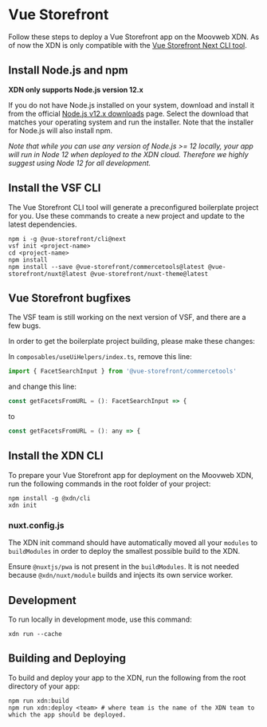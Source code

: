 # Vue Storefront

Follow these steps to deploy a Vue Storefront app on the Moovweb XDN. As of now the XDN is only compatible with the [Vue Storefront Next CLI tool](https://docs-next.vuestorefront.io/commercetools/getting-started.html#with-vue-storefront-cli-recommended).

## Install Node.js and npm

**XDN only supports Node.js version 12.x**

If you do not have Node.js installed on your system, download and install it from the official [Node.js v12.x downloads](https://nodejs.org/dist/latest-v12.x/) page. Select the download that matches your operating system and run the installer. Note that the installer for Node.js will also install npm.

_Note that while you can use any version of Node.js >= 12 locally, your app will run in Node 12 when deployed to the XDN cloud. Therefore we highly suggest using Node 12 for all development._

## Install the VSF CLI

The Vue Storefront CLI tool will generate a preconfigured boilerplate project for you. Use these commands to create a new project and update to the latest dependencies.

```
npm i -g @vue-storefront/cli@next
vsf init <project-name>
cd <project-name>
npm install
npm install --save @vue-storefront/commercetools@latest @vue-storefront/nuxt@latest @vue-storefront/nuxt-theme@latest
```

## Vue Storefront bugfixes

The VSF team is still working on the next version of VSF, and there are a few bugs.

In order to get the boilerplate project building, please make these changes:

In `composables/useUiHelpers/index.ts`, remove this line:

```js
import { FacetSearchInput } from '@vue-storefront/commercetools'
```

and change this line:

```js
const getFacetsFromURL = (): FacetSearchInput => {
```

to

```js
const getFacetsFromURL = (): any => {
```

## Install the XDN CLI

To prepare your Vue Storefront app for deployment on the Moovweb XDN, run the following commands in the root folder of your project:

```
npm install -g @xdn/cli
xdn init
```

### nuxt.config.js

The XDN init command should have automatically moved all your `modules` to `buildModules` in order to deploy the smallest possible build to the XDN.

Ensure `@nuxtjs/pwa` is not present in the `buildModules`. It is not needed because `@xdn/nuxt/module` builds and injects its own service worker.

## Development

To run locally in development mode, use this command:

```
xdn run --cache
```

## Building and Deploying

To build and deploy your app to the XDN, run the following from the root directory of your app:

```
npm run xdn:build
npm run xdn:deploy <team> # where team is the name of the XDN team to which the app should be deployed.
```
